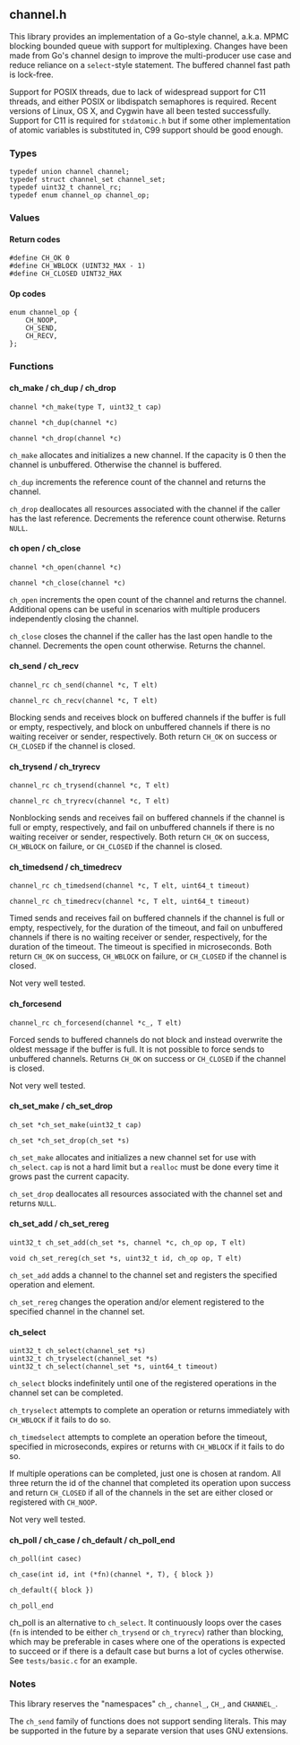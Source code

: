 ## channel.h
This library provides an implementation of a Go-style channel, a.k.a. MPMC
blocking bounded queue with support for multiplexing. Changes have been made
from Go's channel design to improve the multi-producer use case and reduce
reliance on a `select`-style statement. The buffered channel fast path is
lock-free.

Support for POSIX threads, due to lack of widespread support for C11 threads,
and either POSIX or libdispatch semaphores is required. Recent versions of
Linux, OS X, and Cygwin have all been tested successfully. Support for C11 is
required for `stdatomic.h` but if some other implementation of atomic variables
is substituted in, C99 support should be good enough.

### Types
```
typedef union channel channel;
typedef struct channel_set channel_set;
typedef uint32_t channel_rc;
typedef enum channel_op channel_op;
```

### Values
#### Return codes
```
#define CH_OK 0
#define CH_WBLOCK (UINT32_MAX - 1)
#define CH_CLOSED UINT32_MAX
```

#### Op codes
```
enum channel_op {
    CH_NOOP,
    CH_SEND,
    CH_RECV,
};
```

### Functions
#### ch_make / ch_dup / ch_drop
```
channel *ch_make(type T, uint32_t cap)

channel *ch_dup(channel *c)

channel *ch_drop(channel *c)
```
`ch_make` allocates and initializes a new channel. If the capacity is 0 then
the channel is unbuffered. Otherwise the channel is buffered.

`ch_dup` increments the reference count of the channel and returns the channel.

`ch_drop` deallocates all resources associated with the channel if the caller
has the last reference. Decrements the reference count otherwise. Returns
`NULL`.

#### ch open / ch_close
```
channel *ch_open(channel *c)

channel *ch_close(channel *c)
```
`ch_open` increments the open count of the channel and returns the channel.
Additional opens can be useful in scenarios with multiple producers
independently closing the channel.

`ch_close` closes the channel if the caller has the last open handle to the
channel. Decrements the open count otherwise. Returns the channel.

#### ch_send / ch_recv
```
channel_rc ch_send(channel *c, T elt)

channel_rc ch_recv(channel *c, T elt)
```
Blocking sends and receives block on buffered channels if the buffer is full or
empty, respectively, and block on unbuffered channels if there is no waiting
receiver or sender, respectively. Both return `CH_OK` on success or `CH_CLOSED`
if the channel is closed.

#### ch_trysend / ch_tryrecv
```
channel_rc ch_trysend(channel *c, T elt)

channel_rc ch_tryrecv(channel *c, T elt)
```
Nonblocking sends and receives fail on buffered channels if the channel is full
or empty, respectively, and fail on unbuffered channels if there is no waiting
receiver or sender, respectively. Both return `CH_OK` on success, `CH_WBLOCK`
on failure, or `CH_CLOSED` if the channel is closed.

#### ch_timedsend / ch_timedrecv
```
channel_rc ch_timedsend(channel *c, T elt, uint64_t timeout)

channel_rc ch_timedrecv(channel *c, T elt, uint64_t timeout)
```
Timed sends and receives fail on buffered channels if the channel is full or
empty, respectively, for the duration of the timeout, and fail on unbuffered
channels if there is no waiting receiver or sender, respectively, for the
duration of the timeout. The timeout is specified in microseconds. Both return
`CH_OK` on success, `CH_WBLOCK` on failure, or `CH_CLOSED` if the channel is
closed.

Not very well tested.

#### ch_forcesend
```
channel_rc ch_forcesend(channel *c_, T elt)
```
Forced sends to buffered channels do not block and instead overwrite the oldest
message if the buffer is full. It is not possible to force sends to unbuffered
channels. Returns `CH_OK` on success or `CH_CLOSED` if the channel is closed.

Not very well tested.

#### ch_set_make / ch_set_drop
```
ch_set *ch_set_make(uint32_t cap)

ch_set *ch_set_drop(ch_set *s)
```
`ch_set_make` allocates and initializes a new channel set for use with
`ch_select`. `cap` is not a hard limit but a `realloc` must be done every time
it grows past the current capacity.

`ch_set_drop` deallocates all resources associated with the channel set and
returns `NULL`.

#### ch_set_add / ch_set_rereg
```
uint32_t ch_set_add(ch_set *s, channel *c, ch_op op, T elt)

void ch_set_rereg(ch_set *s, uint32_t id, ch_op op, T elt)
```
`ch_set_add` adds a channel to the channel set and registers the specified
operation and element.

`ch_set_rereg` changes the operation and/or element registered to the specified
channel in the channel set.

#### ch_select
```
uint32_t ch_select(channel_set *s)
uint32_t ch_tryselect(channel_set *s)
uint32_t ch_select(channel_set *s, uint64_t timeout)
```
`ch_select` blocks indefinitely until one of the registered operations in the
channel set can be completed.

`ch_tryselect` attempts to complete an operation or returns immediately with
`CH_WBLOCK` if it fails to do so.

`ch_timedselect` attempts to complete an operation before the timeout,
specified in microseconds, expires or returns with `CH_WBLOCK` if it fails to
do so.

If multiple operations can be completed, just one is chosen at random. All
three return the id of the channel that completed its operation upon success
and return `CH_CLOSED` if all of the channels in the set are either closed or
registered with `CH_NOOP`.

Not very well tested.

#### ch_poll / ch_case / ch_default / ch_poll_end
```
ch_poll(int casec)

ch_case(int id, int (*fn)(channel *, T), { block })

ch_default({ block })

ch_poll_end
```
ch_poll is an alternative to `ch_select`. It continuously loops over the cases
(`fn` is intended to be either `ch_trysend` or `ch_tryrecv`) rather than
blocking, which may be preferable in cases where one of the operations is
expected to succeed or if there is a default case but burns a lot of cycles
otherwise. See `tests/basic.c` for an example.

### Notes
This library reserves the "namespaces" `ch_`, `channel_`, `CH_`, and
`CHANNEL_`.

The `ch_send` family of functions does not support sending literals. This may
be supported in the future by a separate version that uses GNU extensions.
